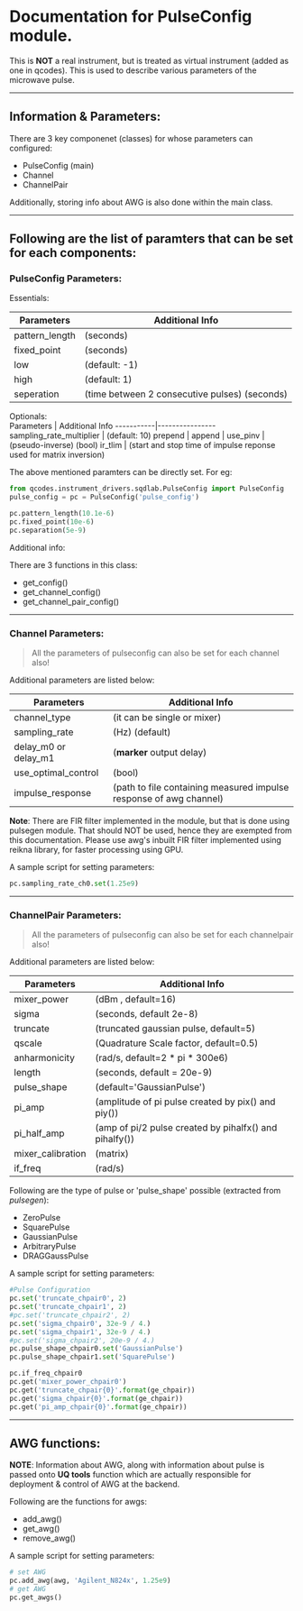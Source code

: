# Documentation for PulseConfig module.    

This is **NOT** a real instrument, but is treated as virtual instrument (added as one in qcodes). This is used to describe various parameters of the microwave pulse.   

___
## Information & Parameters:    

There are 3 key componenet (classes) for whose parameters can configured:   

* PulseConfig (main)
* Channel
* ChannelPair

Additionally, storing info about AWG is also done within the main class.   

___
## Following are the list of paramters that can be set for each components:   

### PulseConfig Parameters:   
   
Essentials:    

Parameters | Additional Info
-----------|----------------
pattern_length | (seconds)
fixed_point | (seconds)
low | (default: -1)
high | (default: 1)
seperation | (time between 2 consecutive pulses) (seconds)   

Optionals:   
Parameters | Additional Info
-----------|----------------
sampling_rate_multiplier | (default: 10)
prepend |
append |
use_pinv | (pseudo-inverse) (bool)
ir_tlim | (start and stop time of impulse reponse used for matrix inversion)
    
The above mentioned paramters can be directly set. For eg:

```python
from qcodes.instrument_drivers.sqdlab.PulseConfig import PulseConfig
pulse_config = pc = PulseConfig('pulse_config')

pc.pattern_length(10.1e-6)
pc.fixed_point(10e-6)
pc.separation(5e-9)
```

Additional info:   

There are 3 functions in this class:

* get_config()
* get_channel_config()
* get_channel_pair_config()

___
### Channel Parameters:
    
>All the parameters of pulseconfig can also be set for each channel also!
    
Additional parameters are listed below:

Parameters | Additional Info
-----------|----------------
channel_type | (it can be single or mixer)
sampling_rate | (Hz) (default)
delay_m0 or delay_m1 | (**marker** output delay)
use_optimal_control | (bool)
impulse_response | (path to file containing measured impulse response of awg channel)
    
**Note**: There are FIR filter implemented in the module, but that is done using pulsegen module. That should NOT be used, hence they are exempted from this documentation. Please use awg's inbuilt FIR filter implemented using reikna library, for faster processing using GPU.

A sample script for setting parameters:

```python
pc.sampling_rate_ch0.set(1.25e9)
```

___
### ChannelPair Parameters:

>All the parameters of pulseconfig can also be set for each channelpair also!
   
Additional parameters are listed below:

Parameters | Additional Info
-----------|----------------
mixer_power | (dBm , default=16)
sigma | (seconds, default 2e-8)
truncate | (truncated gaussian pulse, default=5)
qscale | (Quadrature Scale factor, default=0.5)
anharmonicity | (rad/s, default=2 * pi * 300e6)
length | (seconds, default = 20e-9)
pulse_shape | (default='GaussianPulse')
pi_amp | (amplitude of pi pulse created by pix() and piy())
pi_half_amp | (amp of pi/2 pulse created by pihalfx() and pihalfy())
mixer_calibration | (matrix)
if_freq | (rad/s)

Following are the type of pulse or 'pulse_shape' possible (extracted from _pulsegen_):

* ZeroPulse
* SquarePulse
* GaussianPulse
* ArbitraryPulse
* DRAGGaussPulse

A sample script for setting parameters:

```python
#Pulse Configuration 
pc.set('truncate_chpair0', 2)
pc.set('truncate_chpair1', 2)
#pc.set('truncate_chpair2', 2)
pc.set('sigma_chpair0', 32e-9 / 4.)
pc.set('sigma_chpair1', 32e-9 / 4.)
#pc.set('sigma_chpair2', 20e-9 / 4.)
pc.pulse_shape_chpair0.set('GaussianPulse')
pc.pulse_shape_chpair1.set('SquarePulse')

pc.if_freq_chpair0
pc.get('mixer_power_chpair0')
pc.get('truncate_chpair{0}'.format(ge_chpair))
pc.get('sigma_chpair{0}'.format(ge_chpair))
pc.get('pi_amp_chpair{0}'.format(ge_chpair))
```

___
## AWG functions: 

**NOTE**: Information about AWG, along with information about pulse is passed onto **UQ tools** function which are actually responsible for deployment & control of AWG at the backend.

Following are the functions for awgs:

* add_awg()
* get_awg()
* remove_awg()

A sample script for setting parameters:

```python
# set AWG
pc.add_awg(awg, 'Agilent_N824x', 1.25e9)
# get AWG
pc.get_awgs()
```
